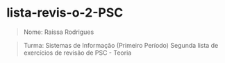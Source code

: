 # lista-revis-o-2-PSC
> Nome: Raissa Rodrigues

> Turma: Sistemas de Informação (Primeiro Período)
Segunda lista de exercícios de revisão de PSC - Teoria
